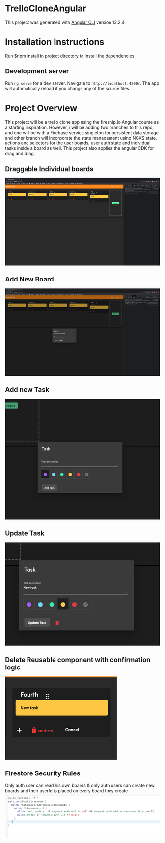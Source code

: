 # TrelloCloneAngular

This project was generated with [Angular CLI](https://github.com/angular/angular-cli) version 13.2.4.

# Installation Instructions

Run $npm install in project directory to install the dependencies.

## Development server

Run `ng serve` for a dev server. Navigate to `http://localhost:4200/`. The app will automatically reload if you change any of the source files.

# Project Overview

This project will be a trello clone app using the fireship.io Angular course as a starting inspiration. However, i will be adding two branches to this repo, and one will be with a Firebase service singleton for persistent data storage and other branch will incorporate the state management using NGXS state, actions and selectors for the user boards, user auth state and individual tasks inside a board as well.
This project also applies the angular CDK for drag and drag.

## Draggable Individual boards

![homepage](images/Trello_clone_app_aliraja-dev.png)

## Add New Board

![homepage](images/add_new_board.png)

## Add new Task

![homepage](images/add_new_task.png)

## Update Task

![homepage](images/Update_task.png)

## Delete Reusable component with confirmation logic

![homepage](images/delete_board_two_stage_delete.png)

## Firestore Security Rules

Only auth user can read his own boards & only auth users can create new boards and their userId is placed on every board they create
![homepage](images/firestore_security_rules_trello_app.png)
